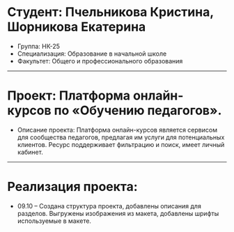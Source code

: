 # Студент: Пчельникова Кристина, Шорникова Екатерина
- Группа: НК-25
- Специализация: Образование в начальной школе
- Факультет: Общего и профессионального образования
---
# Проект: Платформа онлайн-курсов по «Обучению педагогов».
- Описание проекта: Платформа онлайн-курсов является сервисом для сообщества педагогов, предлагая им услуги для потенциальных клиентов. Ресурс поддерживает фильтрацию и поиск, имеет личный кабинет.
---
# Реализация проекта:
- 09.10 – Создана структура проекта, добавлены описания для разделов. Выгружены изображения из макета, добавлены шрифты используемые в макете.